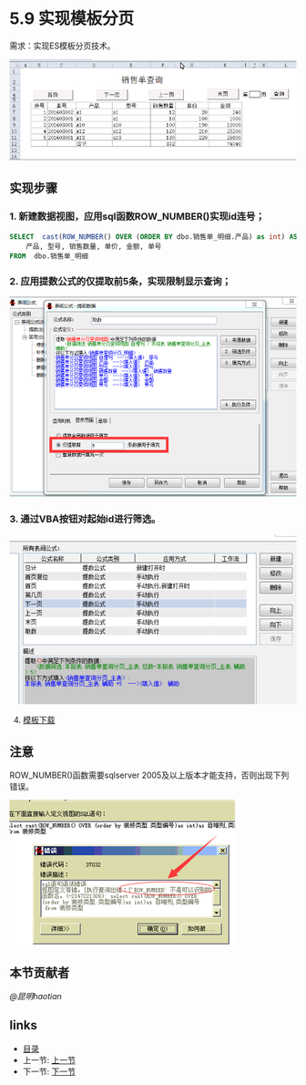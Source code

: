 # 5.9 实现模板分页
需求：实现ES模板分页技术。

![](images/5.9.1.gif)

## 实现步骤
### 1. 新建数据视图，应用sql函数ROW_NUMBER()实现id连号；

```sql
SELECT  cast(ROW_NUMBER() OVER (ORDER BY dbo.销售单_明细.产品) as int) AS 自增列, 
	产品, 型号, 销售数量, 单价, 金额, 单号
FROM  dbo.销售单_明细
```

### 2. 应用提数公式的仅提取前5条，实现限制显示查询；

![](images/5.9.4.png)

### 3. 通过VBA按钮对起始id进行筛选。

![](images/5.9.3.png)

4. [模板下载](files/5.9.rar)

## 注意
ROW_NUMBER()函数需要sqlserver 2005及以上版本才能支持，否则出现下列错误。

![](images/5.9.2.png)

## 本节贡献者
*@昆明haotian*

## links
  * [目录](<preface.md>)
  * 上一节: [上一节](<05.8.md>)
  * 下一节: [下一节](<05.10.md>)
